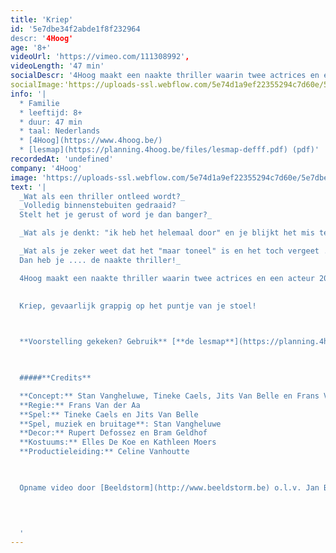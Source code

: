 ```yaml
---
title: 'Kriep'
id: '5e7dbe34f2abde1f8f232964
descr: '4Hoog'
age: '8+'
videoUrl: 'https://vimeo.com/111308992',
videoLength: '47 min'
socialDescr: '4Hoog maakt een naakte thriller waarin twee actrices en een acteur 20 rollen op zich nemen. Waar was wie, wanneer en waarom? Vreemde geluiden, akelige plaatsen, nare figuren.Kriep, gevaarlijk grappig op het puntje van je stoel'
socialImage:'https://uploads-ssl.webflow.com/5e74d1a9ef22355294c7d60e/5e7dbec46e9ec066716e01d9_2990_kriep_c_els_deventer_klein_4.jpg'
info: '|
  * Familie
  * leeftijd: 8+
  * duur: 47 min
  * taal: Nederlands
  * [4Hoog](https://www.4hoog.be/)
  * [lesmap](https://planning.4hoog.be/files/lesmap-defff.pdf) (pdf)'
recordedAt: 'undefined'
company: '4Hoog'
image: 'https://uploads-ssl.webflow.com/5e74d1a9ef22355294c7d60e/5e7dbec46e9ec066716e01d9_2990_kriep_c_els_deventer_klein_4.jpg'
text: '|
  _Wat als een thriller ontleed wordt?_
  _Volledig binnenstebuiten gedraaid?
  Stelt het je gerust of word je dan banger?_

  _Wat als je denkt: "ik heb het helemaal door" en je blijkt het mis te hebben? Wat als je het in je broek doet en je weet dat dat nergens goed voor is?_

  _Wat als je zeker weet dat het "maar toneel" is en het toch vergeet ...
  Dan heb je .... de naakte thriller!_

  4Hoog maakt een naakte thriller waarin twee actrices en een acteur 20 rollen op zich nemen. Waar was wie, wanneer en waarom? Vreemde geluiden, akelige plaatsen, nare figuren.

  ‍
  Kriep, gevaarlijk grappig op het puntje van je stoel!

  ‍

  **Voorstelling gekeken? Gebruik** [**de lesmap**](https://planning.4hoog.be/files/lesmap-defff.pdf) **voor nog meer plezier.**

  ‍

  #####**Credits**

  **Concept:** Stan Vangheluwe, Tineke Caels, Jits Van Belle en Frans Van der Aa
  **Regie:** Frans Van der Aa
  **Spel:** Tineke Caels en Jits Van Belle
  **Spel, muziek en bruitage**: Stan Vangheluwe
  **Decor:** Rupert Defossez en Bram Geldhof  
  **Kostuums:** Elles De Koe en Kathleen Moers
  **Productieleiding:** Celine Vanhoutte

  ‍

  Opname video door [Beeldstorm](http://www.beeldstorm.be) o.l.v. Jan Bosteels  

  
  

  ‍'
---
```


